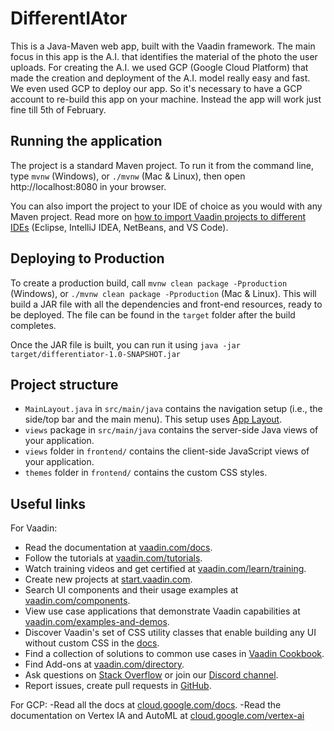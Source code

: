 # DifferentIAtor

This is a Java-Maven web app, built with the Vaadin framework. The main focus in this app is the A.I. that identifies the material of the photo the user uploads.
For creating the A.I. we used GCP (Google Cloud Platform) that made the creation and deployment of the A.I. model really easy and fast.
We even used GCP to deploy our app. So it's necessary to have a GCP account to re-build this app on your machine. 
Instead the app will work just fine till 5th of February. 

## Running the application

The project is a standard Maven project. To run it from the command line,
type `mvnw` (Windows), or `./mvnw` (Mac & Linux), then open
http://localhost:8080 in your browser.

You can also import the project to your IDE of choice as you would with any
Maven project. Read more on [how to import Vaadin projects to different 
IDEs](https://vaadin.com/docs/latest/flow/guide/step-by-step/importing) (Eclipse, IntelliJ IDEA, NetBeans, and VS Code).

## Deploying to Production

To create a production build, call `mvnw clean package -Pproduction` (Windows),
or `./mvnw clean package -Pproduction` (Mac & Linux).
This will build a JAR file with all the dependencies and front-end resources,
ready to be deployed. The file can be found in the `target` folder after the build completes.

Once the JAR file is built, you can run it using
`java -jar target/differentiator-1.0-SNAPSHOT.jar`

## Project structure

- `MainLayout.java` in `src/main/java` contains the navigation setup (i.e., the
  side/top bar and the main menu). This setup uses
  [App Layout](https://vaadin.com/components/vaadin-app-layout).
- `views` package in `src/main/java` contains the server-side Java views of your application.
- `views` folder in `frontend/` contains the client-side JavaScript views of your application.
- `themes` folder in `frontend/` contains the custom CSS styles.

## Useful links
For Vaadin:
- Read the documentation at [vaadin.com/docs](https://vaadin.com/docs).
- Follow the tutorials at [vaadin.com/tutorials](https://vaadin.com/tutorials).
- Watch training videos and get certified at [vaadin.com/learn/training](https://vaadin.com/learn/training).
- Create new projects at [start.vaadin.com](https://start.vaadin.com/).
- Search UI components and their usage examples at [vaadin.com/components](https://vaadin.com/components).
- View use case applications that demonstrate Vaadin capabilities at [vaadin.com/examples-and-demos](https://vaadin.com/examples-and-demos).
- Discover Vaadin's set of CSS utility classes that enable building any UI without custom CSS in the [docs](https://vaadin.com/docs/latest/ds/foundation/utility-classes). 
- Find a collection of solutions to common use cases in [Vaadin Cookbook](https://cookbook.vaadin.com/).
- Find Add-ons at [vaadin.com/directory](https://vaadin.com/directory).
- Ask questions on [Stack Overflow](https://stackoverflow.com/questions/tagged/vaadin) or join our [Discord channel](https://discord.gg/MYFq5RTbBn).
- Report issues, create pull requests in [GitHub](https://github.com/vaadin/platform).

For GCP:
-Read all the docs at [cloud.google.com/docs](https://cloud.google.com/docs).
-Read the documentation on Vertex IA and AutoML at [cloud.google.com/vertex-ai](https://cloud.google.com/vertex-ai/?utm_source=google&utm_medium=cpc&utm_campaign=emea-it-all-en-dr-bkws-all-all-trial-e-gcp-1011340&utm_content=text-ad-none-any-DEV_c-CRE_574628515915-ADGP_Hybrid%20%7C%20BKWS%20-%20EXA%20%7C%20Txt%20~%20%20AI%20%26%20ML%20~%20Vertex%20AI-KWID_43700066526085594-aud-606988877734%3Akwd-1428144711495-userloc_1008080&utm_term=KW_gcp%20vertex%20ai-NET_g-PLAC_&gclid=Cj0KCQiAxc6PBhCEARIsAH8Hff2P7wCR5CJJOri3EgNAHRDBKCJttoiv0B7tvm6a7eWu9ZWlNQeb-g0aAhCAEALw_wcB&gclsrc=aw.ds)
